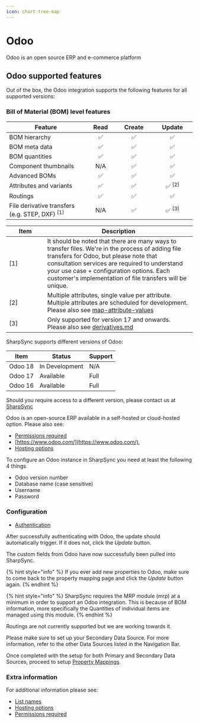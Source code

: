```yaml
---
icon: chart-tree-map
---
```


# Odoo

Odoo is an open source ERP and e-commerce platform

## Odoo supported features

Out of the box, the Odoo integration supports the following features for all supported versions:

### Bill of Material (BOM) level features

<table><thead><tr><th width="341.11328125">Feature</th><th width="100.5390625" align="center">Read</th><th width="121.1328125" align="center">Create</th><th width="142.67578125" align="center">Update</th></tr></thead><tbody><tr><td>BOM hierarchy</td><td align="center"><span data-gb-custom-inline data-tag="emoji" data-code="2705">✅</span></td><td align="center"><span data-gb-custom-inline data-tag="emoji" data-code="2705">✅</span></td><td align="center"><span data-gb-custom-inline data-tag="emoji" data-code="2705">✅</span></td></tr><tr><td>BOM meta data</td><td align="center"><span data-gb-custom-inline data-tag="emoji" data-code="2705">✅</span></td><td align="center"><span data-gb-custom-inline data-tag="emoji" data-code="2705">✅</span></td><td align="center"><span data-gb-custom-inline data-tag="emoji" data-code="2705">✅</span></td></tr><tr><td>BOM quantities</td><td align="center"><span data-gb-custom-inline data-tag="emoji" data-code="2705">✅</span></td><td align="center"><span data-gb-custom-inline data-tag="emoji" data-code="2705">✅</span></td><td align="center"><span data-gb-custom-inline data-tag="emoji" data-code="2705">✅</span></td></tr><tr><td>Component thumbnails</td><td align="center">N/A</td><td align="center"><span data-gb-custom-inline data-tag="emoji" data-code="2705">✅</span></td><td align="center"><span data-gb-custom-inline data-tag="emoji" data-code="2705">✅</span></td></tr><tr><td>Advanced BOMs</td><td align="center"><span data-gb-custom-inline data-tag="emoji" data-code="2705">✅</span></td><td align="center"><span data-gb-custom-inline data-tag="emoji" data-code="2705">✅</span></td><td align="center"><span data-gb-custom-inline data-tag="emoji" data-code="2705">✅</span></td></tr><tr><td>Attributes and variants</td><td align="center"><span data-gb-custom-inline data-tag="emoji" data-code="2705">✅</span></td><td align="center"><span data-gb-custom-inline data-tag="emoji" data-code="2705">✅</span></td><td align="center"><span data-gb-custom-inline data-tag="emoji" data-code="2705">✅</span> <sup>[2]</sup></td></tr><tr><td>Routings</td><td align="center"><span data-gb-custom-inline data-tag="emoji" data-code="2705">✅</span></td><td align="center"><span data-gb-custom-inline data-tag="emoji" data-code="2705">✅</span></td><td align="center"><span data-gb-custom-inline data-tag="emoji" data-code="2705">✅</span></td></tr><tr><td>File derivative transfers (e.g. STEP, DXF) <sup>[1]</sup></td><td align="center">N/A</td><td align="center"><span data-gb-custom-inline data-tag="emoji" data-code="2705">✅</span></td><td align="center"><span data-gb-custom-inline data-tag="emoji" data-code="2705">✅</span> <sup>[3]</sup></td></tr></tbody></table>



<table><thead><tr><th width="87">Item</th><th>Description</th></tr></thead><tbody><tr><td>[1]</td><td>It should be noted that there are many ways to transfer files. We're in the process of adding file transfers for Odoo, but please note that consultation services are required to understand your use case + configuration options. Each customer's implementation of file transfers will be unique.</td></tr><tr><td>[2]</td><td>Multiple attributes, single value per attribute. Multiple attributes are scheduled for development. Please also see <a data-mention href="map-attribute-values/">map-attribute-values</a></td></tr><tr><td>[3]</td><td>Only supported for version 17 and onwards. Please also see <a data-mention href="../../advanced/derivatives.md">derivatives.md</a></td></tr></tbody></table>

SharpSync supports different versions of Odoo:

| Item    | Status         | Support |
| ------- | -------------- | ------- |
| Odoo 18 | In Development | N/A     |
| Odoo 17 | Available      | Full    |
| Odoo 16 | Available      | Full    |



Should you require access to a different version, please contact us at [SharpSync](https://sharpsync.net/about/)

Odoo is an open-source ERP available in a self-hosted or cloud-hosted option. Please also see:

* [Permissions required](https://github.com/SharpSync/docs/blob/main/datasources/odoo/markdown/permissions_required.md)
* [https://www.odoo.com/](https://www.odoo.com/),
* [Hosting options](https://github.com/SharpSync/docs/blob/main/datasources/odoo/markdown/hosting-options.md)

To configure an Odoo instance in SharpSync you need at least the following 4 things

* Odoo version number
* Database name (case sensitive)
* Username
* Password

### Configuration

* [Authentication](getting-started/authentication-+-configuration.md)

After successfully authenticating with Odoo, the update should automatically trigger. If it does not, click the _Update_ button.

The custom fields from Odoo have now successfully been pulled into SharpSync.

{% hint style="info" %}
&#x20;If you ever add new properties to Odoo, make sure to come back to the property mapping page and click the _Update_ button again.
{% endhint %}

{% hint style="info" %}
SharpSync requires the MRP module (mrp) at a minimum in order to support an Odoo integration. This is because of BOM information, more specifically the Quantities of individual items are managed using this module.
{% endhint %}

Routings are not currently supported but we are working towards it.

Please make sure to set up your Secondary Data Source. For more information, refer to the other Data Sources listed in the Navigation Bar.

Once completed with the setup for both Primary and Secondary Data Sources, proceed to setup [Property Mappings](../../fundamentals/property-mappings.md).

### Extra information

For additional information please see:

* [List names](https://github.com/SharpSync/docs/blob/main/datasources/odoo/markdown/list_names.md)
* [Hosting options](https://github.com/SharpSync/docs/blob/main/datasources/odoo/markdown/hosting-options.md)
* [Permissions required](https://github.com/SharpSync/docs/blob/main/datasources/odoo/markdown/permissions_required.md)
